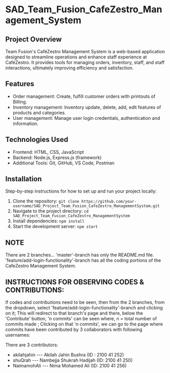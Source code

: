 # SAD_Team_Fusion_CafeZestro_Management_System
## Project Overview
Team Fusion's CaféZestro Management System is a web-based application designed to streamline operations and enhance staff experience at CaféZestro. It provides tools for managing orders, inventory, staff, and staff interactions, ultimately improving efficiency and satisfaction.

## Features
- Order management: Create, fulfill customer orders with printouts of Billing.
- Inventory management: Inventory update, delete, add, edit features of products and categories.
- User management: Manage user login credentials, authentication and information.

## Technologies Used
- Frontend: HTML, CSS, JavaScript
- Backend: Node.js, Express.js (framework)
- Additional Tools: Git, GitHub, VS Code, Postman

## Installation
Step-by-step instructions for how to set up and run your project locally:
1. Clone the repository: `git clone https://github.com/your-username/SAD_Project_Team_Fusion_CafeZestro_ManagementSystem.git`
2. Navigate to the project directory: `cd SAD_Project_Team_Fusion_CafeZestro_ManagementSystem`
3. Install dependencies: `npm install`
4. Start the development server: `npm start`

## NOTE
There are 2 branches... 'master'-branch has only the README.md file.
'feature/add-login-functionality'-branch has all the coding portions of the CafeZestro Management System.

## INSTRUCTIONS FOR OBSERVING CODES & CONTRIBUTIONS:
If codes and contributions need to be seen, then from the 2 branches, from the dropdown, select 'feature/add-login-functionality'-branch and clicking on it; This will redirect to that branch's page and there, below the 'Contribute' button, 'n commits' can be seen where,
n = total number of commits made    ;
Clicking on that 'n commits', we can go to the page where commits have been contributed by 3 collaborators with following usernames:

There are 3 contributors:
- akilahjahin --- Akilah Jahin Bushra (ID : 2100 41 252)
- shuQrah --- Nambejja Shukrah Hadijah (ID: 2100 41 250)
- NaimamohAli --- Nima Mohamed Ali (ID: 2100 41 256)
